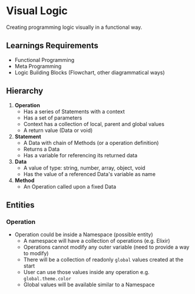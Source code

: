 # Visual Logic

Creating programming logic visually in a functional way.

## Learnings Requirements

- Functional Programming 
- Meta Programming
- Logic Building Blocks (Flowchart, other diagrammatical ways)

## Hierarchy
  
1. **Operation**
   - Has a series of Statements with a context
   - Has a set of parameters
   - Context has a collection of local, parent and global values
   - A return value (Data or void)
2. **Statement**
   - A Data with chain of Methods (or a operation definition)
   - Returns a Data
   - Has a variable for referencing its returned data
3. **Data**
   - A value of type: string, number, array, object, void
   - Has the value of a referenced Data's variable as name 
4. **Method** 
   - An Operation called upon a fixed Data


## Entities
### Operation
- Operation could be inside a Namespace (possible entity)
  - A namespace will have a collection of operations (e.g. Elixir)
  - Operations cannot modify any outer variable (need to provide a way to modify)
  - There will be a collection of readonly `global` values created at the start
  - User can use those values inside any operation e.g. `global.theme.color`
  - Global values will be available similar to a Namespace
